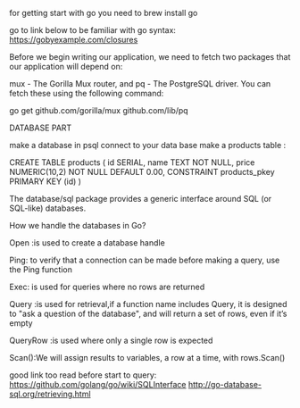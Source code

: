 for getting start with go you need to 
 brew install go



go to link below to be familiar with go syntax:
 https://gobyexample.com/closures




Before we begin writing our application, we need to fetch two packages that our application will depend on:

mux - The Gorilla Mux router, and
pq - The PostgreSQL driver.
You can fetch these using the following command:

go get github.com/gorilla/mux github.com/lib/pq

DATABASE PART

make a database in psql
connect to your data base
make a products table :

CREATE TABLE products
(
    id SERIAL,
    name TEXT NOT NULL,
    price NUMERIC(10,2) NOT NULL DEFAULT 0.00,
    CONSTRAINT products_pkey PRIMARY KEY (id)
)

The database/sql package provides a generic interface around SQL (or SQL-like) databases. 

How we handle the databases in Go?

Open :is used to create a database handle

Ping: to verify that a connection can be made before making a query, use the Ping function

Exec: is used for queries where no rows are returned

Query :is used for retrieval,if a function name includes Query, it is designed to "ask a question of the database", and will return a set of rows, even if it’s empty

QueryRow :is used where only a single row is expected

Scan():We will assign results to variables, a row at a time, with rows.Scan()

good link too read before start to query:
https://github.com/golang/go/wiki/SQLInterface
http://go-database-sql.org/retrieving.html


